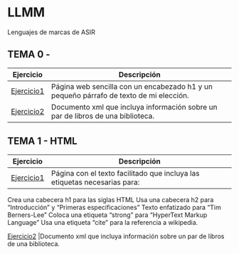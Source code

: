 # LLMM
Lenguajes de marcas de ASIR
## TEMA 0 - 
Ejercicio | Descripción
----------|-------------
[Ejercicio1](tema0/pagina.html) |Página web sencilla con un encabezado h1 y un pequeño párrafo de texto de mi elección.
[Ejercicio2](tema0/biblioteca.xml) |Documento xml que incluya información sobre un par de libros de una biblioteca.

## TEMA 1 - HTML
Ejercicio | Descripción
----------|-------------
[Ejercicio1](ejercicio1/.html) |Página con el texto facilitado que incluya las etiquetas necesarias para:
Crea una cabecera h1 para las siglas HTML
Usa una cabecera h2 para “Introducción” y “Primeras especificaciones” 
Texto enfatizado para “Tim Berners-Lee”
Coloca una etiqueta “strong” para “HyperText Markup Language”
Usa una etiqueta “cite” para la referencia a wikipedia.

[Ejercicio2](tema1/ejercicio2.html) |Documento xml que incluya información sobre un par de libros de una biblioteca.

